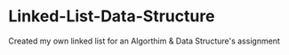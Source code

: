 # Linked-List-Data-Structure
Created my own linked list for an Algorthim &amp; Data Structure's assignment
